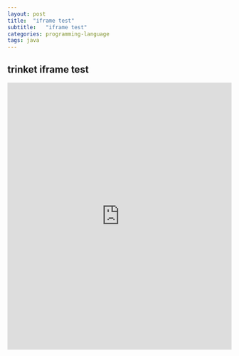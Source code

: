 ```yaml
---
layout: post
title:  "iframe test"
subtitle:   "iframe test"
categories: programming-language
tags: java
---
```




## trinket iframe test

<iframe src="https://trinket.io/embed/html/40b467209a" width="100%" height="600" frameborder="0" marginwidth="0" marginheight="0" allowfullscreen></iframe>